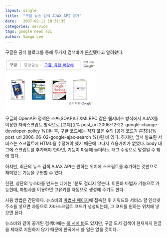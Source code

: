 ```yaml
---
layout: single
title:  "구글 뉴스 검색 AJAX API 공개"
date:   2007-02-11 10:31:35
categories: service
tags: google news api
author: Samgu Lee
---
```

구글은 공식 블로그를 통해 두가지 검색바가 [론칭](http://googleajaxsearchapi.blogspot.com/2007/02/adding-google-news-and-book-search.html)됐다고 알려왔다.

![구글 AJAX 검색 바 론칭](/assets/google-ajax-bar-example.jpg)

구글의 OpenAPI 정책은 소프(SOAP)나 XMLRPC 같은 웹서비스 방식에서 AJAX를 이용한 자바스크립트 방식으로 [교체]({% post_url 2006-12-22-google-change-developer-policy %})된 후, 구글 코드에는 적지 않은 수의 [공개 코드가 론칭]({% post_url 2006-06-02-google-ajax-search %})된 바 있다. 하지만, 앞서 발표된 서비스는 스크립트에 HTML을 수정해야 했기 때문에 그다지 효용가치가 없었다. body 태그에 스크립트를 추가해야 한다면, 기능이 마음에 들더라도 태그 수정으로 망설일 수 밖에 없다.

하지만, 최근의 뉴스 검색 AJAX API는 원하는 위치에 스크립트를 추가하는 것만으로 재미있는 기능을 구현할 수 있다.

한편, 상단의 뉴스바를 만드는 데에는 1분도 걸리지 않는다. 이른바 마법사 기능으로 가능한데, 마법사를 이용하면 고유키를 자동으로 생성해 주기도 한다.

사용 방법은 간단하다. 뉴스바의 [마법사 페이지](http://www.google.com/uds/solutions/wizards/newsbar.html)에 접속한 후 키워드와 서비스 할 인터넷 주소를 넣으면 자동으로 자바스크립트 코드가 생성되는데, 그 코드를 원하는 위치에 넣으면 된다.

뉴스바와 같이 공개된 검색바에는 [북 서치 바](http://www.google.com/uds/solutions/wizards/bookbar.html)도 있지만, 구글 도서 검색이 현재까지 한글을 제대로 지원하지 않기 때문에 한국에서 쓸 일은 없을 것이다.
